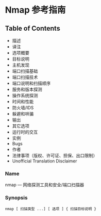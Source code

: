 # Nmap 参考指南

## Table of Contents

*   描述
*   译注
*   选项概要
*   目标说明
*   主机发现
*   端口扫描基础
*   端口扫描技术
*   端口说明和扫描顺序
*   服务和版本探测
*   操作系统探测
*   时间和性能
*   防火墙/IDS
*   躲避和哄骗
*   输出
*   其它选项
*   运行时的交互
*   实例
*   Bugs
*   作者
*   法律事项（版权、许可证、担保、出口限制）
*   Unofficial Translation Disclaimer

### Name

nmap — 网络探测工具和安全/端口扫描器

### Synopsis

```
nmap [ 扫描类型 ...] [ 选项 ] { 扫描目标说明 } 
```